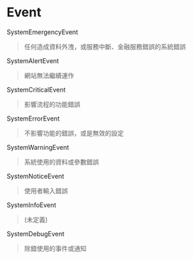 # Event

SystemEmergencyEvent

>任何造成資料外洩，或服務中斷、金融服務錯誤的系統錯誤

SystemAlertEvent

>網站無法繼續運作

SystemCriticalEvent

>影響流程的功能錯誤

SystemErrorEvent

>不影響功能的錯誤，或是無效的設定

SystemWarningEvent

>系統使用的資料或參數錯誤

SystemNoticeEvent

>使用者輸入錯誤

SystemInfoEvent

>(未定義)

SystemDebugEvent

>除錯使用的事件或通知
